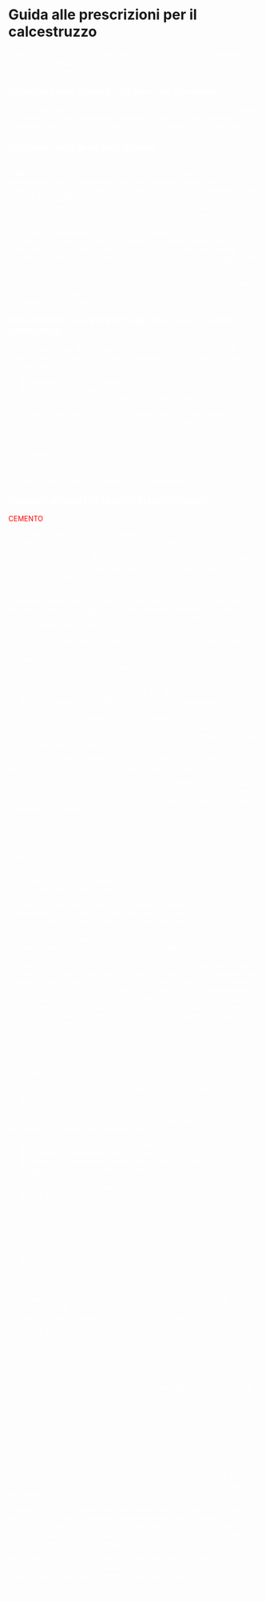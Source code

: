 # Guida alle prescrizioni per il calcestruzzo
 <font color= "white">

La presente guida si pone come obiettivo quello di delineare un percorso che, ottemperando a tutti i vincoli normativi, aiuti il progettista nella stesura di un capitolato per le strutture in calcestruzzo armato ordinario.
### Definizione della Classe di Vita Nominale di Progetto
La Vita Nominale di una struttura è definita come il numero di anni nel quale è previsto che la stessa, purché soggetta alla necessaria manutenzione, mantenga specifici livelli prestazionali. (NTC paragrafo 2.4.1)
[immagine 1]

### Definizione della tipologia di degrado
Al progettista spetta, quindi, il compito di definire la tipologia di degrado del materiale in funzione dell’ambiente di progetto, che può essere caratterizzato dalla presenza di specifiche sostanze aggressive. A tal proposito è necessario consultare la norma UNI 11104, resa cogente in Italia dal D.M. 17/01/2018. La norma associa le tipologie di degrado del materiale ai contesti ambientali definendo 6 classi di esposizione ambientale, a propria volta suddivise in sottoclassi per garantire un’ulteriore differenziazione delle azioni di degrado.
[immagine 2]
[immagine 3]
[immagine 4]
[immagine 5]
[immagine 6]
[immagine 7]
La prima colonna riporta la classe con una sigla alfanumerica, la numerazione crescente delle sottoclassi indica un progressivo aumento di aggressività ambientale. La seconda colonna descrive l’ambiente ed i relativi possibili agenti aggressivi. Nella terza colonna, infine, vi sono degli esempi di situazioni in cui il calcestruzzo potrebbe trovarsi.
Qualora sia presente più di una aggressione, è necessario indicare tutte le classi in cui ricade la struttura e le prescrizioni da assegnare al materiale devono fare riferimento alla condizione più gravosa per ragioni di sicurezza.
### REQUISITI DEL CALCESTRUZZO RELATIVI ALLE CLASSI DI ESPOSIZIONE
Per ciascuna classe di esposizione e relativa sottoclasse corrisponde una prescrizione in termini di valori limiti composizionali; nello specifico sono definiti dalla norma:
 - Resistenza caratteristica minima
 - Rapporto di a/c massimo
 - Contenuto minimo di cemento per mc di conglomerato

I valori relativi ad ognuno dei requisiti sopra elencati devono essere soddisfatti contemporaneamente ed indipendentemente gli uni dagli altri.
I valori sono basati sul presupposto di una vita utile di progetto pari a 50 anni e sono riferiti alle seguenti condizioni:
 - Cementi di classe 32,5 e 42,5
 - Aggregato avente dimensione massima del granulo compresa fra 20 mm e 32 mm
 - Uso di additivi riduttori d’acqua nei normali dosaggi

### REQUISITI DI BASE PER I MATERIALI COMPONENTI
<font color= "red">
CEMENTO
<font color= "white">

- L’idoneità generale per l’impiego del cemento nel calcestruzzo è stabilita per i cementi comuni conformi alla UNI EN 197-1
- Idoneità in strutture massive: UNI EN 14216
- Idoneità nel caso di calcestruzzo esposto all’aggressione da parte dei solfati presenti nel terreno naturale o nelle acque del terreno: UNI EN 197-1 e UNI 9156

I cementi conformi alla UNI EN 197-1 possono essere qualificati secondo UNI 9606 come cementi resistenti al dilavamento della calce.
Non sono riconosciuti idonei per l’impiego nel calcestruzzo i cementi alluminosi conformi alla UNI EN 14647 e i cementi sovrasolfatati conformi alla UNI EN 15743.
NORMA UNI EN 197-1
Vengono elencati 5 tipi di cementi:
 - CEM I:  cemento Portland, costituito almeno da 95% di clinker e quindi con un contenuto di costituenti secondari (filler o altri materiali) non superiore a 5%
 - CEM II : cemento Portland composito, con aggiunte in quantità ridotta di loppa, pozzolana, ecc.
Cementi portland alla loppa (II/A-S e II/B-S), ai fumi di silice (II/A-D), alla pozzolana (II/A-P, II/B-P, II/A-Q, II/B-Q), alle ceneri volanti (II/A-V, II/B-V, II/A-W, II/B-W), allo scisto calcinato (II/A-T e II/B-T), al calcare (II/A-L, II/B-L, II/A-LL, II/B-LL) e composito (II/A-M e II/B-M)
 - CEM III : cemento d’altoforno, con un contenuto di loppa da 36% a 95%
 - CEM IV : cemento pozzolanico, con materiale pozzolanico da 11% a 55%
 - CEM V : cemento composito, ottenuto per simultanea aggiunta di loppa e di materiale pozzolanici.

Di seguito si riporta la tabella presente in normativa, che sintetizza le tipologie di cemento e la relativa composizione.
[immagine 8]

La norma UNI EN 197-1 stabilisce che ogni tipo di cemento sia individuato da una sigla che inizia con CEM seguito da un numero romano e da lettere che individuano il tipo ed il sottotipo e da un numero che definisce la classe di resistenza.
Vi sono tre classi di resistenza:
 - 32.5
 - 42.5
 - 52.5

Ciascuna è divisa in ulteriori 3 sottoclassi:
 - L : resistenza iniziale bassa
 - N : resistenza iniziale ordinaria
 - R : resistenza iniziale elevata

Il numero che individua la classe di resistenza si riferisce alla resistenza a compressione a 28 giorni misurata, secondo la norma UNI EN 196-1, su provini di malta preparati in modo standardizzato con un rapporto a/c pari a 0.5 ed un rapporto sabbia/cemento pari a 3. Questo numero è un parametro che consente di valutare la velocità di idratazione del cemento. Infine, possono essere aggiunte le lettere LH per individuare i cementi a basso calore di idratazione, che non deve superare i 270 J/g. Il calore di idratazione dipende dal tipo e dalla classe del cemento: maggiore è il tenore di cemento Portland e maggiore è la finezza di macinazione, maggiore sarà il calore di idratazione. Pertanto i cementi di miscela producono un minor calore di idratazione rispetto al cemento Portland.
Nella seguente tabella sono elencati, con le relative proprietà, sette prodotti della famiglia dei cementi comuni resistenti ai solfati. Essi sono cementi Portland, cementi d’altoforno e cementi pozzolanici.
I cementi Portland hanno la seguente notazione aggiuntiva:
 - CEM I-SR 0 :  C3A = 0%
 - CEM I-SR 3 : C3A < 3%
 - CEM I-SR 5 : C3A < 5%

[immagine 9]

- CEM III/B-SR e CEM III/C-SR non hanno particolari requisiti in termini di contenuto di C3A
- CEM IV/A-SR e CEM IV/B-SR : C3A < 9%

Nella tabella riportata di seguito sono elencati i requisiti meccanici e fisici dei cementi. Si evidenziano i seguenti aspetti:
- Resistenza a compressione iniziale dopo 2 giorni
- Resistenza a compressione iniziale dopo 7 giorni
- Resistenza a compressione normalizzata dopo 28 giorni
- Tempo di inizio presa (espresso in minuti), determinato in accordo alla UNI EN 196-3
- Stabilità (espansione), espressa in mm, determinata in accordo alla UNI EN 196-3

[immagine 10]

La normativa fornisce, inoltre, una tabella con i principali requisiti chimici dei cementi. Nella prima colonna sono elencate le seguenti proprietà:
- Perdita al fuoco
- Residuo insolubile
- Solfati
- Cloruri
- Pozzolanicità

La seconda colonna fa riferimento alle normative, la terza al tipo di cemento, la quarta alla classe di resistenza e infine la quinta colonna definisce i requisiti, espressi come percentuale in massa del cemento finale.

[immagine 11]

[c] I cementi di tipo CEM II/B-T e CEM II/B-M con tenore di T > 20% possono contenere fino al 4,5% di SO3, per tutte le classi di resistenza

[d] Il cemento tipo CEM III/C può contenere fino al 4,5% di SO3

[e] Il cemento tipo CEM III può contenere più dello 0,1% di cloruri, ma in tal caso si dovrà dichiarare il contenuto effettivo di cloruri

[f] Per applicazioni nel calcestruzzo armato precompresso, i cementi possono essere prodotti con un requisito inferiore. In tal caso il valore 0,10% deve essere sostituito dal minore valore che deve essere dichiarato nel documento di trasporto

DURABILITA'

La scelta del cemento ha un'influenza importante sulla durabilità del calcestruzzo, in modo particolare in condizioni ambientali avverse. Adeguati requisiti sono elencati nella norma BS EN 206-1, a cui viene fatto riferimento nel seguito.

I cementi comuni a bassa resistenza iniziale avranno una minor resistenza iniziale rispetto agli altri cementi della medesima classe e magari richiederanno maggiori attenzioni al momento dell'utilizzo, come ad esempio la possibilità di ritardare la scasseratura e di avere una protezione in caso di condizioni metereologiche poco favorevoli.

RESISTENZA AI SOLFATI
I cementi comuni resistenti ai solfati devono soddisfare requisiti chimici addizionali, specificati nella tabella mostrata di seguito. Questa tipologia di cementi è identificata dalla sigla SR.

[immagine 12]
